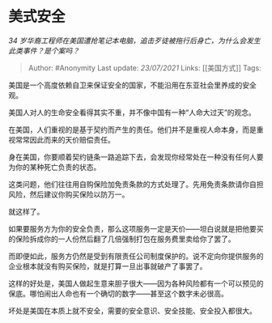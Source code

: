 # 美式安全
*34 岁华裔工程师在美国遭抢笔记本电脑，追击歹徒被拖行后身亡，为什么会发生此类事件？是个案吗？*

> Author: #Anonymity
Last update: *23/07/2021* 
Links: [[美国方式]] 
Tags:   


美国是一个高度依赖自卫来保证安全的国家，不能沿用在东亚社会里养成的安全观。

美国人对人的生命安全看得其实不重，并不像中国有一种“人命大过天”的观念。

在美国，人们重视的是基于契约而产生的责任。他们并不是重视人命本身，而是重视常常因此而来的天价赔偿责任。

身在美国，你要顺着契约链条一路追踪下去，会发现你经常处在一种没有任何人要为你的某种死亡负责的状态。

这类问题，他们往往用自购保险加免责条款的方式处理了。先用免责条款请你自担风险，然后建议你购买保险以防万一。

就这样了。

如果要服务方为你的安全负责，那么这项服务一定是天价——坦白说就是把他要买的保险拆成你的一人份然后翻了几倍强制打包在服务费里卖给你了罢了。

而即便如此，服务方仍然是受到有限责任公司制度保护的。说不定向你提供服务的企业根本就没有购买保险，就是打算一旦出事就破产了事罢了。

这样的好处是，美国人做起生意来胆子很大——因为各种风险都有一个可以预见的保底。哪怕闹出人命也有一个确切的数字——甚至这个数字未必很高。

坏处是美国在本质上就不安全，需要的安全意识、安全技能、安全投入都很大。



